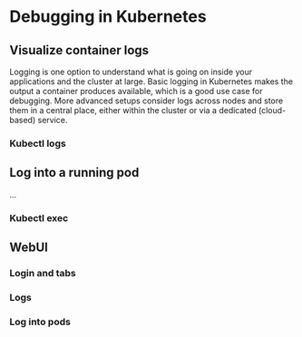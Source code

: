 
# Debugging in Kubernetes

## Visualize container logs 

Logging is one option to understand what is going on inside your applications and the cluster at large. Basic logging in Kubernetes makes the output a container produces available, which is a good use case for debugging. More advanced setups consider logs across nodes and store them in a central place, either within the cluster or via a dedicated (cloud-based) service.

### Kubectl logs



## Log into a running pod

...

### Kubectl exec


## WebUI

### Login and tabs


### Logs

### Log into pods

